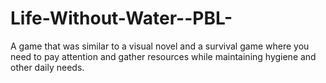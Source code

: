 # Life-Without-Water--PBL-
 A game that was similar to a visual novel and a survival game where you need to pay attention and gather resources while maintaining hygiene and other daily needs.

